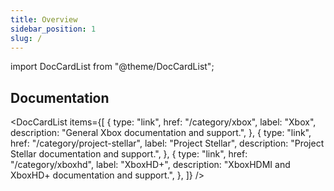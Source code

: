 ```yaml
---
title: Overview
sidebar_position: 1
slug: /
---
```


import DocCardList from "@theme/DocCardList";

## Documentation

<DocCardList
  items={[
    {
      type: "link",
      href: "/category/xbox",
      label: "Xbox",
      description:
        "General Xbox documentation and support.",
    },
    {
      type: "link",
      href: "/category/project-stellar",
      label: "Project Stellar",
      description:
        "Project Stellar documentation and support.",
    },
    {
      type: "link",
      href: "/category/xboxhd",
      label: "XboxHD+",
      description:
        "XboxHDMI and XboxHD+ documentation and support.",
    },
  ]}
/>
